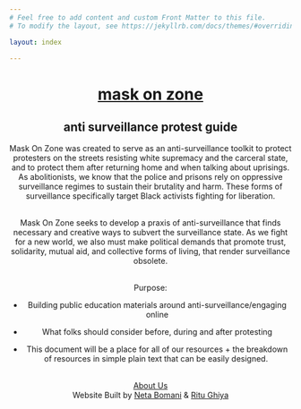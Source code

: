 ```yaml
---
# Feel free to add content and custom Front Matter to this file.
# To modify the layout, see https://jekyllrb.com/docs/themes/#overriding-theme-defaults

layout: index

---
```


<html>


<head>

<meta charset="utf-8" />
<meta http-equiv="x-ua-compatible" content="ie=edge" />
<meta name="viewport" content="width=device-width, initial-scale=1" />

<title> mask on — anti surveillance protest guide </title>

  <link href="{{site.baseurl}}/css/index.css" rel="stylesheet">

</head>

<body class="about" onload="startClock()">

<header>
<div class="mobile-nav">
<div class="mobile-copy">
<div class="title">

<div class="mask-on">
<h1 class="title"> <a href="{{site.baseurl}}/#">mask on zone</a></h1>
</div>

<div id="clock"> </div>

<div class="mask-on">
<h2 class="subtitle"> anti surveillance protest guide </h2>
</div>

</div>



<div class="protect-yourself-while-you about-copy">
	Mask On Zone was created to serve as an anti-surveillance toolkit to protect protesters on the streets resisting white supremacy and the carceral state, and to protect them after returning home and when talking about uprisings. As abolitionists, we know that the police and prisons rely on oppressive surveillance regimes to sustain their brutality and harm. These forms of surveillance specifically target Black activists fighting for liberation.<br><br>

Mask On Zone seeks to develop a praxis of anti-surveillance that finds necessary and creative ways to subvert the surveillance state. As we fight for a new world, we also must make political demands that promote trust, solidarity, mutual aid, and collective forms of living, that render surveillance obsolete.<br><br>

Purpose:<br>

- Building public education materials around anti-surveillance/engaging online<br>

- What folks should consider before, during and after protesting<br>

- This document will be a place for all of our resources + the breakdown of resources in simple plain text that can be easily designed. <br><br>

</div>





<footer class="flex-row-footer">
  <a class="button bg" href="/about/">About Us</a>
  <div class="credits">Website Built by <a href="https://www.netabomani.com/" target="_blank">Neta Bomani</a> & <a href="www.ritu.online" target="_blank">Ritu Ghiya</a></div>
</footer>


<script src="{{site.baseurl}}/js/clock.js"></script>
<script src="{{site.baseurl}}/js/layout.js"></script>

